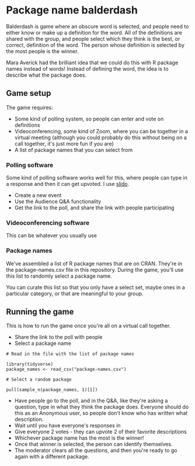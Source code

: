 # Package name balderdash

Balderdash is game where an obscure word is selected, and people need to either know or make up a definition for the word. All of the definitions are shared with the group, and people select which they think is the best, or correct, definition of the word. The person whose definition is selected by the most people is the winner. 

Mara Averick had the brilliant idea that we could do this with R package names instead of words! Instead of defining the word, the idea is to describe what the package does.

## Game setup

The game requires: 
* Some kind of polling system, so people can enter and vote on definitions
* Videoconferencing, some kind of Zoom, where you can be together in a virtual meeting (although you could probably do this without being on a call together, it's just more fun if you are)
* A list of package names that you can select from

### Polling software

Some kind of polling software works well for this, where people can type in a response and then it can get upvoted. I use [slido](https://www.slido.com/). 

* Create a new event
* Use the Audience Q&A functionality
* Get the link to the poll, and share the link with people participating

### Videoconferencing software

This can be whatever you usually use

### Package names

We've assembled a list of R package names that are on CRAN. They're in the package-names.csv file in this repository. During the game, you'll use this list to randomly select a package name. 

You can curate this list so that you only have a select set, maybe ones in a particular category, or that are meaningful to your group. 

## Running the game

This is how to run the game once you're all on a virtual call together.

* Share the link to the poll with people
* Select a package name 

```
# Read in the file with the list of package names

library(tidyverse)
package_names <- read_csv("package-names.csv")

# Select a random package

pull(sample_n(package_names, 1)[1])
```


* Have people go to the poll, and in the Q&A, like they're asking a question, type in what they think the package does. Everyone should do this as an Anonymous user, so people don't know who has written what description.
* Wait until you have everyone's responses in
* Give everyone 2 votes - they can upvote 2 of their favorite descriptions
* Whichever package name has the most is the winner!
* Once that winner is selected, the person can identify themselves. 
* The moderator clears all the questions, and then you're ready to go again with a different package. 
